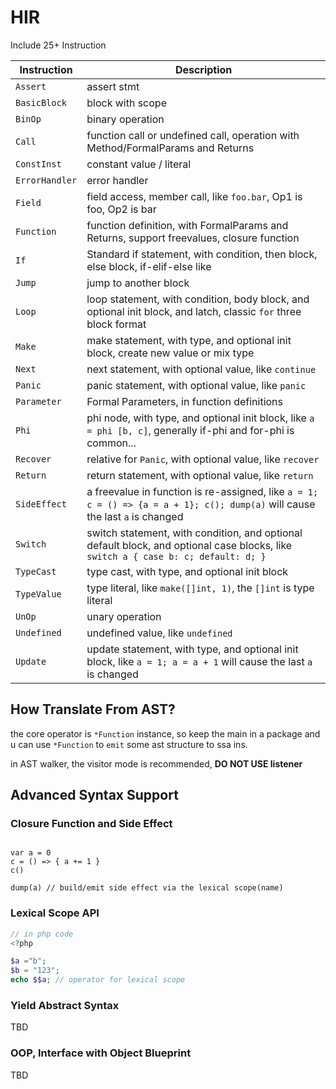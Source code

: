 # HIR

Include 25+ Instruction

| Instruction    | Description                                                                                                                        |
|----------------|------------------------------------------------------------------------------------------------------------------------------------|
| `Assert`       | assert stmt                                                                                                                        |
| `BasicBlock`   | block with scope                                                                                                                   |
| `BinOp`        | binary operation                                                                                                                   |
| `Call`         | function call or undefined call, operation with Method/FormalParams and Returns                                                    |
| `ConstInst`    | constant value / literal                                                                                                           |
| `ErrorHandler` | error handler                                                                                                                      |
| `Field`        | field access, member call, like `foo.bar`, Op1 is foo, Op2 is bar                                                                  |
| `Function`     | function definition, with FormalParams and Returns, support freevalues, closure function                                           |
| `If`           | Standard if statement, with condition, then block, else block, if-elif-else like                                                   |
| `Jump`         | jump to another block                                                                                                              |
| `Loop`         | loop statement, with condition, body block, and optional init block, and latch, classic `for` three block format                   |
| `Make`         | make statement, with type, and optional init block, create new value or mix type                                                   |
| `Next`         | next statement, with optional value, like `continue`                                                                               |
| `Panic`        | panic statement, with optional value, like `panic`                                                                                 |
| `Parameter`    | Formal Parameters, in function definitions                                                                                         | 
| `Phi`          | phi node, with type, and optional init block, like `a = phi [b, c]`, generally if-phi and for-phi is common...                     |
| `Recover`      | relative for `Panic`, with optional value, like `recover`                                                                          |
| `Return`       | return statement, with optional value, like `return`                                                                               |
| `SideEffect`   | a freevalue in function is re-assigned, like `a = 1; c = () => {a = a + 1}; c(); dump(a)` will cause the last `a` is changed       |
| `Switch`       | switch statement, with condition, and optional default block, and optional case blocks, like `switch a { case b: c; default: d; }` |
| `TypeCast`     | type cast, with type, and optional init block                                                                                      |
| `TypeValue`    | type literal, like `make([]int, 1)`, the `[]int` is type literal                                                                   |
| `UnOp`         | unary operation                                                                                                                    |
| `Undefined`    | undefined value, like `undefined`                                                                                                  |
| `Update`       | update statement, with type, and optional init block, like `a = 1; a = a + 1` will cause the last `a` is changed                   |

## How Translate From AST?

the core operator is `*Function` instance, so keep the main in a package and u can use `*Function` to `emit` some ast
structure to ssa ins.

in AST walker, the visitor mode is recommended, **DO NOT USE listener**

## Advanced Syntax Support

### Closure Function and Side Effect

```yaklang

var a = 0
c = () => { a += 1 }
c()

dump(a) // build/emit side effect via the lexical scope(name) 
```

### Lexical Scope API

```php
// in php code
<?php 

$a ="b";
$b = "123";
echo $$a; // operator for lexical scope
```

### Yield Abstract Syntax

TBD

### OOP, Interface with Object Blueprint

TBD